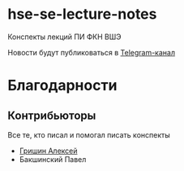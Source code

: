 # hse-se-lecture-notes
Конспекты лекций ПИ ФКН ВШЭ

Новости будут публиковаться в [Telegram-канал](https://t.me/hse_se_lecture_notes)

# Благодарности
## Контрибьюторы
Все те, кто писал и помогал писать конспекты
- [Гришин Алексей](https://github.com/int28t)
- Бакшинский Павел
